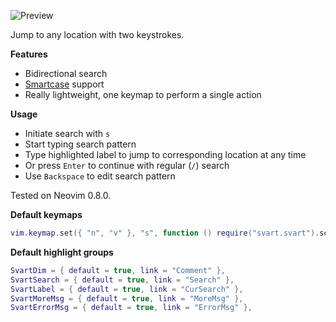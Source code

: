 ![Preview](https://gitlab.com/madyanov/svart.nvim/uploads/6d878f54807efebc1508e9c84dabe155/output.gif)

Jump to any location with two keystrokes.

**Features**

- Bidirectional search
- [Smartcase](https://neovim.io/doc/user/options.html#'smartcase') support
- Really lightweight, one keymap to perform a single action

**Usage**

- Initiate search with `s`
- Start typing search pattern
- Type highlighted label to jump to corresponding location at any time
- Or press `Enter` to continue with regular (`/`) search
- Use `Backspace` to edit search pattern

Tested on Neovim 0.8.0.

**Default keymaps**

```lua
vim.keymap.set({ "n", "v" }, "s", function () require("svart.svart").search() end, { silent = true })
```

**Default highlight groups**

```lua
SvartDim = { default = true, link = "Comment" },
SvartSearch = { default = true, link = "Search" },
SvartLabel = { default = true, link = "CurSearch" },
SvartMoreMsg = { default = true, link = "MoreMsg" },
SvartErrorMsg = { default = true, link = "ErrorMsg" },
```
